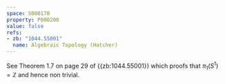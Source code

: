 ```yaml
---
space: S000170
property: P000200
value: false
refs:
- zb: "1044.55001"
  name: Algebraic Topology (Hatcher)
---
```

See Theorem 1.7 on page 29 of {{zb:1044.55001}} which proofs that $\pi_1(S^1) = \mathbb{Z}$ and hence non trivial.